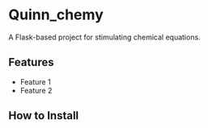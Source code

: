 # Quinn_chemy
A Flask-based project for stimulating chemical equations.

## Features
- Feature 1
- Feature 2

## How to Install
